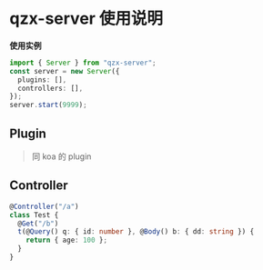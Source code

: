 # qzx-server 使用说明

**使用实例**

```typescript
import { Server } from "qzx-server";
const server = new Server({
  plugins: [],
  controllers: [],
});
server.start(9999);
```

## Plugin

> 同 koa 的 plugin

## Controller

```typescript
@Controller("/a")
class Test {
  @Get("/b")
  t(@Query() q: { id: number }, @Body() b: { dd: string }) {
    return { age: 100 };
  }
}
```
